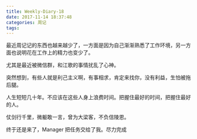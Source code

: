 ```yaml
---
title: Weekly-Diary-18
date: 2017-11-14 18:37:48
categories: 周记
tags:
---
```


最近周记记的东西也越来越少了，一方面是因为自己渐渐熟悉了工作环境，另一方面也说明花在工作上的精力也变少了。

尤其是最近被微信群，和江歌的事情扰乱了心神。

突然想到，有些人就是利己主义啊，有事相求，肯定来找你，没有利益，生怕被拖后腿。

人生短短几十年。不应该在这些人身上浪费时间。把握住最好的时间，把握住最好的人。

仗剑行千里，微躯敢一言，曾为大梁客，不负信陵恩。

终于还是来了，Manager 把任务交给了我。尽力完成
